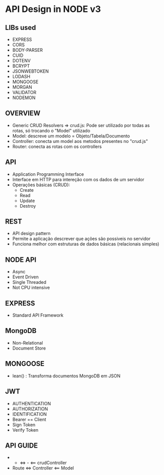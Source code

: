 # API Design in NODE v3

## LIBs used

- EXPRESS
- CORS
- BODY-PARSER
- CUID
- DOTENV
- BCRYPT
- JSONWEBTOKEN
- LODASH
- MONGOOSE
- MORGAN
- VALIDATOR
- NODEMON

## OVERVIEW

- Generic CRUD Resolvers => crud.js: Pode ser utilizado por todas as rotas, só trocando o "Model" utilizado
- Model: descreve um modelo = Objeto/Tabela/Documento
- Controller: conecta um model aos metodos presentes no "crud.js"
- Router: conecta as rotas com os controllers

## API

- Application Programming Interface
- Interface em HTTP para intereção com os dados de um servidor
- Operações básicas (CRUD):
  - Create
  - Read
  - Update
  - Destroy

## REST

- API design pattern
- Permite a aplicação descrever que ações são possiveis no servidor
- Funciona melhor com estruturas de dados básicas (relacionais simples)

## NODE API

- Async
- Event Driven
- Single Threaded
- Not CPU intensive
  
## EXPRESS

- Standard API Framework
  
## MongoDB

- Non-Relational
- Document Store

## MONGOOSE 

- lean() : Transforma documentos MongoDB em JSON

## JWT

- AUTHENTICATION
- AUTHORIZATION
- IDENTIFICATION
- Bearer == Client
- Sign Token
- Verify Token

## API GUIDE

-   -   <=>     -      <== crudController
- Route <=> Controller <== Model